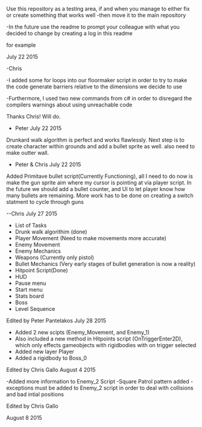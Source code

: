 
Use this repository as a testing area, if and when you manage to either fix or create something that works well
-then move it to the main repository
 
-In the future use the readme to prompt your colleague with what you decided to change by creating a log in this readme

for example

July 22 2015

-Chris


-I added some for loops into our floormaker script in order to try to make the code generate barriers relative to the dimensions we decide to use

-Furthermore, I used two  new commands from c# in order to disregard the compilers warnings about using unreachable code

Thanks Chris! Will do.

- Peter
July 22 2015


Drunkard walk algorithm is perfect and works flawlessly. Next step is to create character within grounds and add a bullet sprite as well.
also need to make outter wall.

- Peter & Chris 
July 22 2015

Added Primitave bullet script(Currently Functioning), all I need to do now is make the gun sprite aim where my cursor
is pointing at via player script. In the future we should add a bullet counter, and UI to let player know how many bullets are remaining. More work has to be done on creating a switch statment to cycle through guns

--Chris 
July 27 2015




- List of Tasks 
- Drunk walk algorithim (done)
- Player Movement (Need to make movements more accurate)
- Enemy Movement 
- Enemy Mechanics
- Weapons (Currently only pistol)
- Bullet Mechanics (Very early stages of bullet generation is now a reality)
- Hitpoint Script(Done)
- HUD
- Pause menu
- Start menu
- Stats board
- Boss
- Level Sequence


Edited by Peter Pantelakos
July 28 2015

 - Added 2 new scipts (Enemy_Movement, and Enemy_1)
 - Also included a new method in Hitpoints script (OnTriggerEnter2D), which only effects gameobjects with rigidbodies with on trigger selected
 - Added new layer Player
 - Added a rigidbody to Boss_0

Edited by Chris Gallo
August 4 2015

-Added more information to Enemy_2 Script
-Square Patrol pattern added
-exceptions must be added to Enemy_2 script in order to deal with collisions and bad intial positions

Edited by Chris Gallo

August 8 2015


